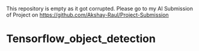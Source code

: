 This repository is empty as it got corrupted. Please go to my AI Submission of Project on https://github.com/Akshay-Raul/Project-Submission

# Tensorflow_object_detection
